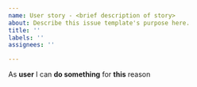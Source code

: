 ```yaml
---
name: User story - <brief description of story>
about: Describe this issue template's purpose here.
title: ''
labels: ''
assignees: ''

---
```


As **user** I can **do something** for **this** reason
